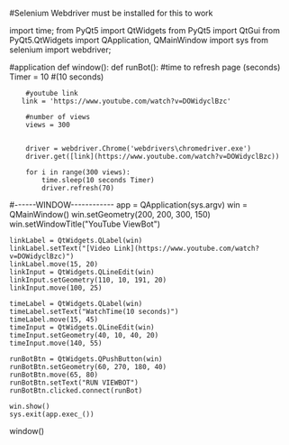 #Selenium Webdriver must be installed for this to work

import time;
from PyQt5 import QtWidgets
from PyQt5 import QtGui
from PyQt5.QtWidgets import QApplication, QMainWindow
import sys
from selenium import webdriver;

#application
def window():
    def runBot():
        #time to refresh page (seconds)
        Timer = 10 #(10 seconds)

        #youtube link
       link = 'https://www.youtube.com/watch?v=DOWidyclBzc'

        #number of views
        views = 300
        

        driver = webdriver.Chrome('webdrivers\chromedriver.exe')
        driver.get([link](https://www.youtube.com/watch?v=DOWidyclBzc))

        for i in range(300 views):
            time.sleep(10 seconds Timer)
            driver.refresh(70)
        
#------WINDOW------------
    app = QApplication(sys.argv)
    win = QMainWindow()
    win.setGeometry(200, 200, 300, 150)
    win.setWindowTitle("YouTube ViewBot")

    linkLabel = QtWidgets.QLabel(win)
    linkLabel.setText("[Video Link](https://www.youtube.com/watch?v=DOWidyclBzc)")
    linkLabel.move(15, 20)
    linkInput = QtWidgets.QLineEdit(win)
    linkInput.setGeometry(110, 10, 191, 20)
    linkInput.move(100, 25)

    timeLabel = QtWidgets.QLabel(win)
    timeLabel.setText("WatchTime(10 seconds)")
    timeLabel.move(15, 45)
    timeInput = QtWidgets.QLineEdit(win)
    timeInput.setGeometry(40, 10, 40, 20)
    timeInput.move(140, 55)

    runBotBtn = QtWidgets.QPushButton(win)
    runBotBtn.setGeometry(60, 270, 180, 40)
    runBotBtn.move(65, 80)       
    runBotBtn.setText("RUN VIEWBOT")
    runBotBtn.clicked.connect(runBot)

    win.show()
    sys.exit(app.exec_())



window()

